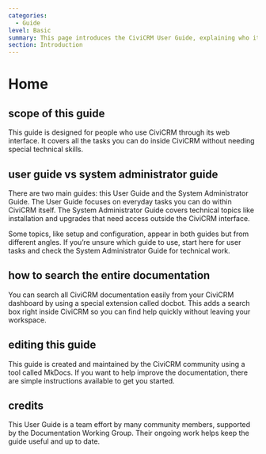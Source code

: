 ```yaml
---
categories:
  - Guide  
level: Basic  
summary: This page introduces the CiviCRM User Guide, explaining who it is for, how it differs from the System Administrator Guide, and how to get the most from the documentation.  
section: Introduction  
---
```


# Home

## scope of this guide

This guide is designed for people who use CiviCRM through its web interface. It covers all the tasks you can do inside CiviCRM without needing special technical skills.

## user guide vs system administrator guide

There are two main guides: this User Guide and the System Administrator Guide. The User Guide focuses on everyday tasks you can do within CiviCRM itself. The System Administrator Guide covers technical topics like installation and upgrades that need access outside the CiviCRM interface.

Some topics, like setup and configuration, appear in both guides but from different angles. If you’re unsure which guide to use, start here for user tasks and check the System Administrator Guide for technical work.

## how to search the entire documentation

You can search all CiviCRM documentation easily from your CiviCRM dashboard by using a special extension called docbot. This adds a search box right inside CiviCRM so you can find help quickly without leaving your workspace.

## editing this guide

This guide is created and maintained by the CiviCRM community using a tool called MkDocs. If you want to help improve the documentation, there are simple instructions available to get you started.

## credits

This User Guide is a team effort by many community members, supported by the Documentation Working Group. Their ongoing work helps keep the guide useful and up to date.
